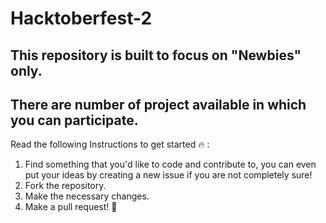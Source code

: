 # Hacktoberfest-2

## This repository is built to focus on "Newbies" only.
## There are number of project available in which you can participate.

Read the following Instructions to get started 🔥 :

1. Find something that you'd like to code and contribute to, you can even put your ideas by creating a new issue if you are not completely sure!
2. Fork the repository.
3. Make the necessary changes.
4. Make a pull request! 💯
